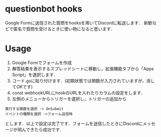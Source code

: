 # questionbot hooks

Google Formに送信された質問をhooksを用いてDiscordに転送します．
新歓などで匿名で質問を受けるときに使い物になると思います．

# Usage

1. Google Formでフォームを作成
2. 解答結果を表示するスプレッドシートに移動し，拡張機能タブから「Apps Script」を選択します．
3. コード.gsに貼り付けます．(初期状態では関数が入力されていますが，消してOKです)
4. const webhookURLにhookのURLを入れたりカラムの設定をします．
5. 左側のメニューからトリガーを選択し，トリガーの追加から 

```
実行する関数を選択 -> OnSubmit
イベントの種類を選択 ->フォーム送信時
```

とします．以上で設定は完了です．フォームを送信したときにDiscordにメッセージが飛んできたら成功です．




